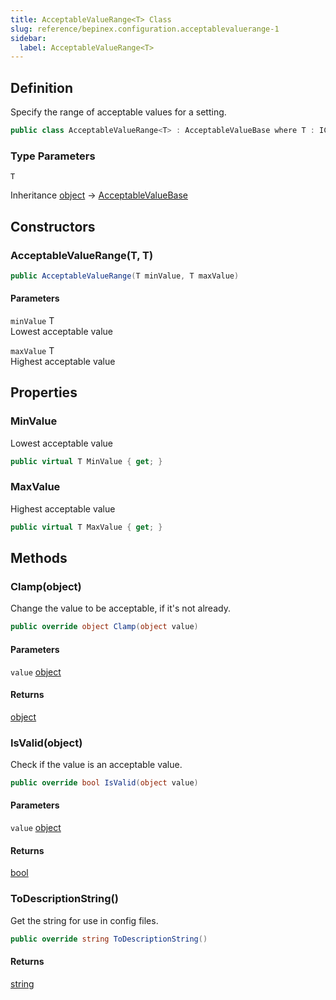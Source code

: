 ```yaml
---
title: AcceptableValueRange<T> Class
slug: reference/bepinex.configuration.acceptablevaluerange-1
sidebar:
  label: AcceptableValueRange<T>
---
```

## Definition

Specify the range of acceptable values for a setting.

```csharp title="C#"
public class AcceptableValueRange<T> : AcceptableValueBase where T : IComparable
```

### Type Parameters

`T`  


Inheritance [object](https://learn.microsoft.com/dotnet/api/system.object/) → [AcceptableValueBase](../bepinex.configuration.acceptablevaluebase/)

## Constructors

### AcceptableValueRange(T, T)

```csharp title="C#"
public AcceptableValueRange(T minValue, T maxValue)
```

#### Parameters

`minValue` T  
Lowest acceptable value

`maxValue` T  
Highest acceptable value


## Properties

### MinValue

Lowest acceptable value

```csharp title="C#"
public virtual T MinValue { get; }
```

### MaxValue

Highest acceptable value

```csharp title="C#"
public virtual T MaxValue { get; }
```

## Methods

### Clamp(object)

Change the value to be acceptable, if it's not already.

```csharp title="C#"
public override object Clamp(object value)
```

#### Parameters

`value` [object](https://learn.microsoft.com/dotnet/api/system.object/)  

#### Returns

[object](https://learn.microsoft.com/dotnet/api/system.object/)

### IsValid(object)

Check if the value is an acceptable value.

```csharp title="C#"
public override bool IsValid(object value)
```

#### Parameters

`value` [object](https://learn.microsoft.com/dotnet/api/system.object/)  

#### Returns

[bool](https://learn.microsoft.com/dotnet/api/system.boolean/)

### ToDescriptionString()

Get the string for use in config files.

```csharp title="C#"
public override string ToDescriptionString()
```

#### Returns

[string](https://learn.microsoft.com/dotnet/api/system.string/)